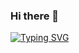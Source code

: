 ### Hi there 👋

<!--
**batus3010/batus3010** is a ✨ _special_ ✨ repository because its `README.md` (this file) appears on your GitHub profile.

Here are some ideas to get you started:

- 🔭 I’m currently working on ...
- 🌱 I’m currently learning ...
- 👯 I’m looking to collaborate on ...
- 🤔 I’m looking for help with ...
- 💬 Ask me about ...
- 📫 How to reach me: ...
- 😄 Pronouns: ...
- ⚡ Fun fact: ...
-->
[![Typing SVG](https://readme-typing-svg.demolab.com?font=Fira+Code&pause=1000&width=435&lines=This+is+Batuhan;Nice+to+meet+you+(%EF%BD%9E%EF%BF%A3%E2%96%BD%EF%BF%A3)%EF%BD%9E)](https://git.io/typing-svg)
